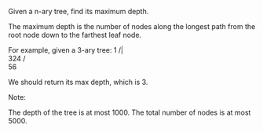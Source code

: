 Given a n-ary tree, find its maximum depth.

The maximum depth is the number of nodes along the longest path from the root node down to the farthest leaf node.

For example, given a 3-ary tree:
1
/|\
324
/\
56

We should return its max depth, which is 3.

Note:

The depth of the tree is at most 1000.
The total number of nodes is at most 5000.
